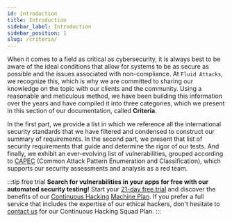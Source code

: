 ```yaml
---
id: introduction
title: Introduction
sidebar_label: Introduction
sidebar_position: 1
slug: /criteria/
---
```


<head>
  <title>Criteria | Fluid Attacks Documentation</title>
</head>

When it comes to a field as critical as cybersecurity,
it is always best to be aware of the ideal conditions
that allow for systems to be as secure as possible
and the issues associated with non-compliance.
At `Fluid Attacks`, we recognize this,
which is why we are committed to sharing our knowledge on the topic
with our clients and the community.
Using a reasonable and meticulous method,
we have been building this information over the years
and have compiled it into three categories,
which we present in this section of our documentation,
called **Criteria**.

In the first part,
we provide a list
in which we reference all the international security standards
that we have filtered and condensed
to construct our summary of requirements.
In the second part,
we present that list of security requirements
that guide and determine the rigor of our tests.
And finally,
we exhibit an ever-evolving list of vulnerabilities,
grouped according to [CAPEC](https://capec.mitre.org/)
(Common Attack Pattern Enumeration and Classification),
which supports our security assessments
and analysis as a red team.

:::tip free trial
**Search for vulnerabilities in your apps for free
with our automated security testing!**
Start your [21-day free trial](https://app.fluidattacks.com/SignUp)
and discover the benefits of our [Continuous Hacking](https://fluidattacks.com/services/continuous-hacking/)
[Machine Plan](https://fluidattacks.com/plans/).
If you prefer a full service
that includes the expertise of our ethical hackers,
don't hesitate to [contact us](https://fluidattacks.com/contact-us/)
for our Continuous Hacking Squad Plan.
:::
